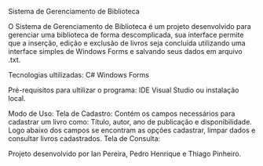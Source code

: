 Sistema de Gerenciamento de Biblioteca

O Sistema de Gerenciamento de Biblioteca é um projeto desenvolvido para gerenciar uma biblioteca de forma descomplicada, sua interface permite que a inserção, edição e exclusão de livros seja concluída utilizando uma interface simples de Windows Forms e salvando seus dados em arquivo .txt.

Tecnologias ultilizadas:
  C#
  Windows Forms

Pré-requisitos para ultilizar o programa:
  IDE Visual Studio ou instalação local.
  
Modo de Uso:
  Tela de Cadastro: Contém os campos necessários para cadastrar um livro como: Título, autor, ano de publicação e disponibilidade. Logo abaixo dos campos se encontram as opções cadastrar, limpar dados e consultar livros cadastrados.
  Tela de Consulta:
  
Projeto desenvolvido por Ian Pereira, Pedro Henrique e Thiago Pinheiro.
